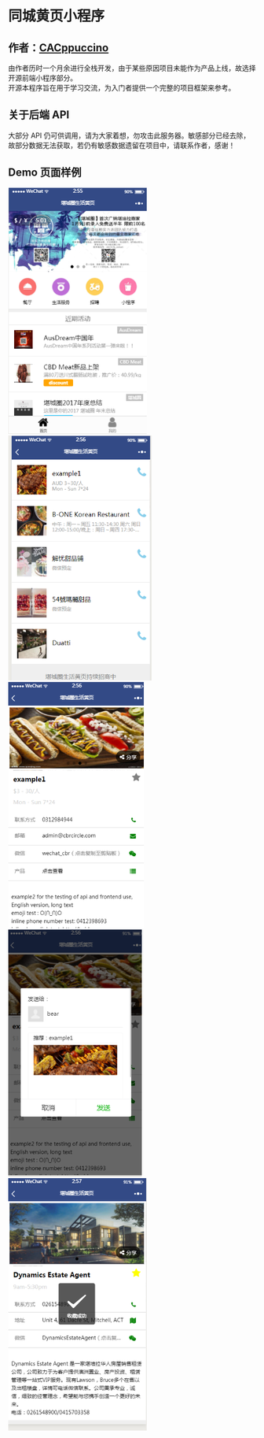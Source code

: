 # 同城黄页小程序
## 作者：[CACppuccino](https://github.com/CACppuccino)

由作者历时一个月余进行全栈开发，由于某些原因项目未能作为产品上线，故选择开源前端小程序部分。  
开源本程序旨在用于学习交流，为入门者提供一个完整的项目框架来参考。
## 关于后端 API
大部分 API 仍可供调用，请为大家着想，勿攻击此服务器。敏感部分已经去除，故部分数据无法获取，若仍有敏感数据遗留在项目中，请联系作者，感谢！
## Demo 页面样例
![](./demo/demo01.png)
![](./demo/demo02.png)
![](./demo/demo03.png)
![](./demo/demo04.png)
![](./demo/demo05.png)